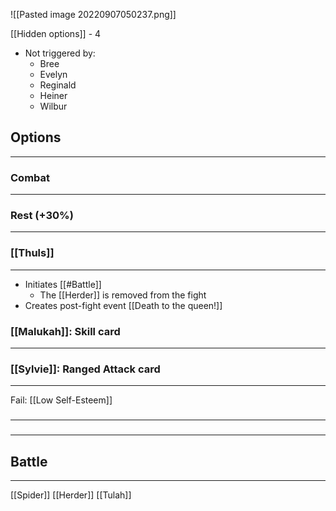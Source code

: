 ![[Pasted image 20220907050237.png]]

[[Hidden options]] - 4
- Not triggered by:
	- Bree
	- Evelyn
	- Reginald
	- Heiner
	- Wilbur

## Options
---

### Combat
---

### Rest (+30%)
---

### [[Thuls]]
---
- Initiates [[#Battle]]
	- The [[Herder]] is removed from the fight
- Creates post-fight event [[Death to the queen!]]

### [[Malukah]]: Skill card
---

### [[Sylvie]]: Ranged Attack card
---
Fail: [[Low Self-Esteem]]

### 
---

### 
---

## Battle
---
[[Spider]]
[[Herder]]
[[Tulah]]